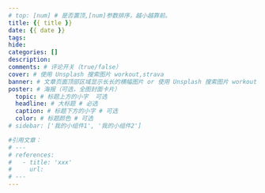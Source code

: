```yaml
---
# top: [num] # 是否置顶,[num]参数排序，越小越靠前。
title: {{ title }}
date: {{ date }}
tags: 
hide: 
categories: []
description: 
comments: # 评论开关（true/false）
cover: # 使用 Unsplash 搜索图片 workout,strava
banner: # 文章页面顶部区域显示长长的横幅图片 or 使用 Unsplash 搜索图片 workout,strava
poster: # 海报（可选，全图封面卡片）
  topic: # 标题上方的小字  可选
  headline: # 大标题 # 必选
  caption: # 标题下方的小字 # 可选
  color: # 标题颜色 # 可选
# sidebar: ['我的小组件1', '我的小组件2']

#引用文章：
# ---
# references:
#   - title: 'xxx'
#     url: 
# ---
---
```


